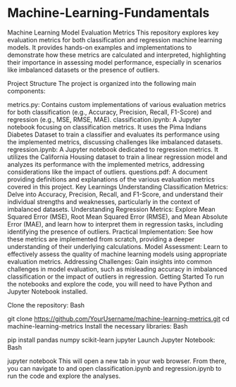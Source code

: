 # Machine-Learning-Fundamentals
Machine Learning Model Evaluation Metrics
This repository explores key evaluation metrics for both classification and regression machine learning models. It provides hands-on examples and implementations to demonstrate how these metrics are calculated and interpreted, highlighting their importance in assessing model performance, especially in scenarios like imbalanced datasets or the presence of outliers.

Project Structure
The project is organized into the following main components:

metrics.py: Contains custom implementations of various evaluation metrics for both classification (e.g., Accuracy, Precision, Recall, F1-Score) and regression (e.g., MSE, RMSE, MAE).
classification.ipynb: A Jupyter notebook focusing on classification metrics. It uses the Pima Indians Diabetes Dataset to train a classifier and evaluates its performance using the implemented metrics, discussing challenges like imbalanced datasets.
regression.ipynb: A Jupyter notebook dedicated to regression metrics. It utilizes the California Housing dataset to train a linear regression model and analyzes its performance with the implemented metrics, addressing considerations like the impact of outliers.
questions.pdf: A document providing definitions and explanations of the various evaluation metrics covered in this project.
Key Learnings
Understanding Classification Metrics: Delve into Accuracy, Precision, Recall, and F1-Score, and understand their individual strengths and weaknesses, particularly in the context of imbalanced datasets.
Understanding Regression Metrics: Explore Mean Squared Error (MSE), Root Mean Squared Error (RMSE), and Mean Absolute Error (MAE), and learn how to interpret them in regression tasks, including identifying the presence of outliers.
Practical Implementation: See how these metrics are implemented from scratch, providing a deeper understanding of their underlying calculations.
Model Assessment: Learn to effectively assess the quality of machine learning models using appropriate evaluation metrics.
Addressing Challenges: Gain insights into common challenges in model evaluation, such as misleading accuracy in imbalanced classification or the impact of outliers in regression.
Getting Started
To run the notebooks and explore the code, you will need to have Python and Jupyter Notebook installed.

Clone the repository:
Bash

git clone https://github.com/YourUsername/machine-learning-metrics.git
cd machine-learning-metrics
Install the necessary libraries:
Bash

pip install pandas numpy scikit-learn jupyter
Launch Jupyter Notebook:
Bash

jupyter notebook
This will open a new tab in your web browser. From there, you can navigate to and open classification.ipynb and regression.ipynb to run the code and explore the analyses.

